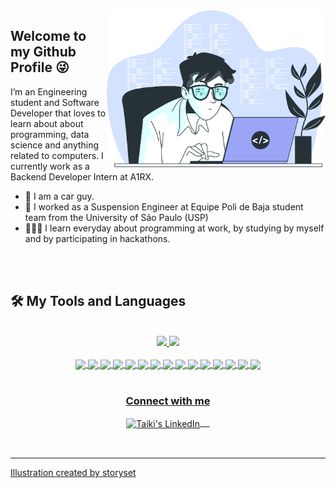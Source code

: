  <img align="right" src="https://github.com/TKHToni/TKHToni/blob/main/images/3301603.png" width="350"/>

## Welcome to my Github Profile 😜


I’m an Engineering student and Software Developer that loves to learn about about programming, data science and anything related to computers. I currently work as a Backend Developer Intern at A1RX. 

- 🚗 I am a car guy.
- 🔧 I worked as a Suspension Engineer at Equipe Poli de Baja student team from the University of São Paulo (USP) 
- 👨🏻‍💻 I learn everyday about programming at work, by studying by myself and by participating in hackathons.

<br />

<br />

## 🛠 My Tools and Languages

<br />

<div align="center">
  <a href="https://github.com/TKHToni">
  <img height="180em" src="https://github-readme-stats.vercel.app/api?username=TKHToni&show_icons=true&theme=prussian&include_all_commits=true&count_private=true"/>
  <img height="180em" src="https://github-readme-stats.vercel.app/api/top-langs/?username=TKHToni&layout=compact&langs_count=7&theme=prussian "/>
</div>
<div align="center">

  <br />

  <img align="center" style="maring-top:10px" style="padding-top:10px" src="https://img.shields.io/badge/Python-14354C?style=for-the-badge&logo=python&logoColor=white">
  <img align="center" style="maring-top:10px" src="https://img.shields.io/badge/JavaScript-F7DF1E?style=for-the-badge&logo=javascript&logoColor=black">
  <img align="center" style="maring-top:10px" src="https://img.shields.io/badge/TypeScript-007ACC?style=for-the-badge&logo=typescript&logoColor=white">
  <img align="center" style="maring-top:10px" src="https://img.shields.io/badge/Node.js-43853D?style=for-the-badge&logo=node.js&logoColor=white">
  <img align="center" style="maring-top:10px" src="https://img.shields.io/badge/Express.js-000000?style=for-the-badge&logo=express&logoColor=white">
  <img align="center" style="maring-top:10px" src="https://img.shields.io/badge/HTML5-E34F26?style=for-the-badge&logo=html5&logoColor=white">
  <img align="center" style="maring-top:10px" src="https://img.shields.io/badge/CSS3-1572B6?style=for-the-badge&logo=css3&logoColor=white">
  <img align="center" style="maring-top:10px" src="https://img.shields.io/badge/MongoDB-4EA94B?style=for-the-badge&logo=mongodb&logoColor=white">
  <img align="center" style="maring-top:10px" src="https://img.shields.io/badge/Visual_Studio_Code-0078D4?style=for-the-badge&logo=visual%20studio%20code&logoColor=white">
  <img align="center" style="maring-top:10px" src="https://img.shields.io/badge/GIT-E44C30?style=for-the-badge&logo=git&logoColor=white">
  <img align="center" style="maring-top:10px" src="https://img.shields.io/badge/Bootstrap-563D7C?style=for-the-badge&logo=bootstrap&logoColor=white">
  <img align="center" style="maring-top:10px" src="https://img.shields.io/badge/Matplotlib-11557c?style=for-the-badge&logo=Matplotlib&logoColor=white">
  <img align="center" style="maring-top:10px" src="https://img.shields.io/badge/Seaborn-11557c?style=for-the-badge&logo=Matplotlib&logoColor=white">
  <img align="center" style="maring-top:10px" src="https://img.shields.io/badge/Pandas-150458?style=for-the-badge&logo=pandas&logoColor=white">
  <img align="center" style="maring-top:10px" src="https://img.shields.io/badge/Numpy-013243?style=for-the-badge&logo=numpy&logoColor=white">
</div> 

<br />
 
<div align="center">
  <h3 align="center">Connect with me</h3> 
</div>
<p align="center">
 <a href="https://www.linkedin.com/in/taiki-hashizume/" target="blank">
  <img align="center" alt="Taiki's LinkedIn" width="30px" src="https://www.vectorlogo.zone/logos/linkedin/linkedin-icon.svg" /> &nbsp; &nbsp;
 </a>
<br/>
<br/>
 
##

***

<a href='https://www.freepik.com/vectors/programming-language'>Illustration created by storyset</a>

